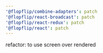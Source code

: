 ```yaml
---
'@flopflip/combine-adapters': patch
'@flopflip/react-broadcast': patch
'@flopflip/react-redux': patch
'@flopflip/react': patch
---
```


refactor: to use screen over rendered
